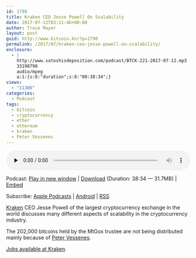 ```yaml
---
id: 1790
title: Kraken CEO Jesse Powell On Scalability
date: 2017-07-12T03:11:46+00:00
author: Trace Mayer
layout: post
guid: http://www.bitcoin.kn/?p=1790
permalink: /2017/07/kraken-ceo-jesse-powell-on-scalability/
enclosure:
  - |
    http://www.satoshisdeposition.com/podcast/BTCK-221-2017-07-12.mp3
    33198798
    audio/mpeg
    a:1:{s:8:"duration";s:8:"00:38:34";}
views:
  - "11386"
categories:
  - Podcast
tags:
  - bitcoin
  - cryptocurrency
  - ether
  - ethereum
  - kraken
  - Peter Vessenes
---
```

<!--powerpress_player-->

<div class="powerpress_player" id="powerpress_player_5813">
  <audio class="wp-audio-shortcode" id="audio-1790-224" preload="none" style="width: 100%;" controls="controls"><source type="audio/mpeg" src="http://media.blubrry.com/bitcoinruntogold/p/www.satoshisdeposition.com/podcast/BTCK-221-2017-07-12.mp3?_=224" /><a href="http://media.blubrry.com/bitcoinruntogold/p/www.satoshisdeposition.com/podcast/BTCK-221-2017-07-12.mp3">http://media.blubrry.com/bitcoinruntogold/p/www.satoshisdeposition.com/podcast/BTCK-221-2017-07-12.mp3</a></audio>
</div>

<p class="powerpress_links powerpress_links_mp3">
  Podcast: <a href="http://media.blubrry.com/bitcoinruntogold/p/www.satoshisdeposition.com/podcast/BTCK-221-2017-07-12.mp3" class="powerpress_link_pinw" target="_blank" title="Play in new window" onclick="return powerpress_pinw('https://www.bitcoin.kn/?powerpress_pinw=1790-podcast');" rel="nofollow">Play in new window</a> | <a href="http://media.blubrry.com/bitcoinruntogold/s/www.satoshisdeposition.com/podcast/BTCK-221-2017-07-12.mp3" class="powerpress_link_d" title="Download" rel="nofollow" download="BTCK-221-2017-07-12.mp3">Download</a> (Duration: 38:34 &#8212; 31.7MB) | <a href="#" class="powerpress_link_e" title="Embed" onclick="return powerpress_show_embed('1790-podcast');" rel="nofollow">Embed</a>
</p>

<p class="powerpress_embed_box" id="powerpress_embed_1790-podcast" style="display: none;">
  <input id="powerpress_embed_1790-podcast_t" type="text" value="<iframe width=&quot;320&quot; height=&quot;30&quot; src=&quot;https://www.bitcoin.kn/?powerpress_embed=1790-podcast&amp;powerpress_player=mediaelement-audio&quot; frameborder=&quot;0&quot; scrolling=&quot;no&quot;></iframe>" onclick="javascript: this.select();" onfocus="javascript: this.select();" style="width: 70%;" readOnly />
</p>

<p class="powerpress_links powerpress_subscribe_links">
  Subscribe: <a href="https://itunes.apple.com/WebObjects/MZStore.woa/wa/viewPodcast?id=301670981&mt=2&ls=1#episodeGuid=http%3A%2F%2Fwww.bitcoin.kn%2F%3Fp%3D1790" class="powerpress_link_subscribe powerpress_link_subscribe_itunes" title="Subscribe on Apple Podcasts" rel="nofollow">Apple Podcasts</a> | <a href="https://subscribeonandroid.com/www.bitcoin.kn/feed/podcast/" class="powerpress_link_subscribe powerpress_link_subscribe_android" title="Subscribe on Android" rel="nofollow">Android</a> | <a href="https://www.bitcoin.kn/feed/podcast/" class="powerpress_link_subscribe powerpress_link_subscribe_rss" title="Subscribe via RSS" rel="nofollow">RSS</a>
</p>

[Kraken](https://www.kraken.com) CEO Jesse Powell of the largest cryptocurrency exchange in the world discusses many different aspects of scalability in the cryptocurrency industry.

The 202,000 bitcoins held by the MtGox trustee are not being distributed mainly because of [Peter Vessenes](https://www.bloomberg.com/news/videos/b/04f4c417-347a-4341-b72b-38e565a0318f).

[Jobs available at Kraken](https://jobs.lever.co/kraken).